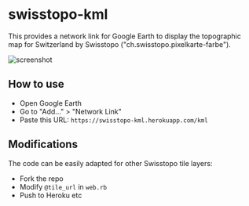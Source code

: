 # swisstopo-kml
This provides a network link for Google Earth to display the topographic map for Switzerland by Swisstopo ("ch.swisstopo.pixelkarte-farbe").

![screenshot](/screenshot.png)

## How to use
- Open Google Earth
- Go to "Add..." > "Network Link"
- Paste this URL: `https://swisstopo-kml.herokuapp.com/kml`

## Modifications
The code can be easily adapted for other Swisstopo tile layers:
- Fork the repo
- Modify `@tile_url` in `web.rb`
- Push to Heroku etc
